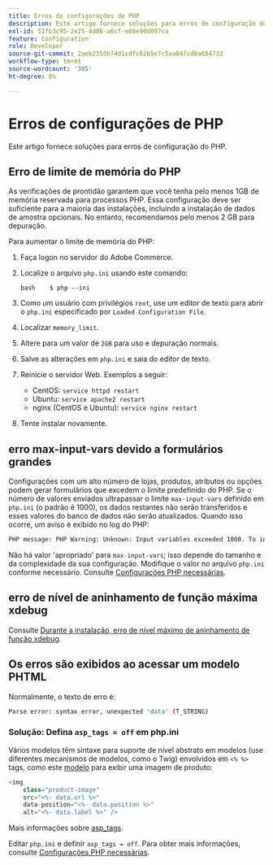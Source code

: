 ```yaml
---
title: Erros de configurações de PHP
description: Este artigo fornece soluções para erros de configuração do PHP.
exl-id: 51fb3c95-2e25-4d86-a6cf-e08e90d097ca
feature: Configuration
role: Developer
source-git-commit: 2aeb2355b74d1cdfc62b5e7c5aa04fcd0a654733
workflow-type: tm+mt
source-wordcount: '305'
ht-degree: 0%

---
```


# Erros de configurações de PHP

Este artigo fornece soluções para erros de configuração do PHP.

## Erro de limite de memória do PHP

As verificações de prontidão garantem que você tenha pelo menos 1GB de memória reservada para processos PHP. Essa configuração deve ser suficiente para a maioria das instalações, incluindo a instalação de dados de amostra opcionais. No entanto, recomendamos pelo menos 2 GB para depuração.

Para aumentar o limite de memória do PHP:

1. Faça logon no servidor do Adobe Commerce.
1. Localize o arquivo `php.ini` usando este comando:

   ```
   bash    $ php --ini
   ```

1. Como um usuário com privilégios `root`, use um editor de texto para abrir o `php.ini` especificado por `Loaded Configuration File`.
1. Localizar `memory_limit`.
1. Altere para um valor de `2GB` para uso e depuração normais.
1. Salve as alterações em `php.ini` e saia do editor de texto.
1. Reinicie o servidor Web. Exemplos a seguir:

   * CentOS: `service httpd restart`
   * Ubuntu: `service apache2 restart`
   * nginx (CentOS e Ubuntu): `service nginx restart`

1. Tente instalar novamente.

## erro max-input-vars devido a formulários grandes

Configurações com um alto número de lojas, produtos, atributos ou opções podem gerar formulários que excedem o limite predefinido do PHP. Se o número de valores enviados ultrapassar o limite `max-input-vars` definido em `php.ini` (o padrão é 1000), os dados restantes não serão transferidos e esses valores do banco de dados não serão atualizados. Quando isso ocorre, um aviso é exibido no log do PHP:

```bash
PHP message: PHP Warning: Unknown: Input variables exceeded 1000. To increase the limit change max_input_vars in php.ini.
```

Não há valor &#39;apropriado&#39; para `max-input-vars`; isso depende do tamanho e da complexidade da sua configuração. Modifique o valor no arquivo `php.ini` conforme necessário. Consulte [Configurações PHP necessárias](https://experienceleague.adobe.com/pt-br/docs/commerce-operations/installation-guide/prerequisites/php-settings).

## erro de nível de aninhamento de função máxima xdebug

Consulte [Durante a instalação, erro de nível máximo de aninhamento de função xdebug](/help/troubleshooting/miscellaneous/installation-xdebug-maximum-function-nesting-level-error.md).

## Os erros são exibidos ao acessar um modelo PHTML

Normalmente, o texto de erro é:

```bash
Parse error: syntax error, unexpected 'data' (T_STRING)
```

### Solução: Defina `asp_tags = off` em php.ini

Vários modelos têm sintaxe para suporte de nível abstrato em modelos (use diferentes mecanismos de modelos, como o Twig) envolvidos em `<% %>` tags, como este [modelo](https://github.com/magento/magento2/blob/2.0/app/code/Magento/Catalog/view/adminhtml/templates/product/edit/base_image.phtml) para exibir uma imagem de produto:

```php
<img
    class="product-image"
    src="<%- data.url %>"
    data-position="<%- data.position %>"
    alt="<%- data.label %>" />
```

Mais informações sobre [asp\_tags](http://php.net/manual/en/ini.core.php#ini.asp-tags).

Editar `php.ini` e definir `asp_tags = off`. Para obter mais informações, consulte [Configurações PHP necessárias](https://experienceleague.adobe.com/pt-br/docs/commerce-operations/installation-guide/prerequisites/php-settings).
